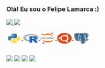 ### Olá! Eu sou o Felipe Lamarca :)

<div>
  <a href="https://github.com/felipelmc">
  <img height="180em" src="https://github-readme-stats.vercel.app/api?username=felipelmc&show_icons=true&theme=gotham&include_all_commits=true&count_private=true"/>
  <img height="180em" src="https://github-readme-stats.vercel.app/api/top-langs/?username=felipelmc&layout=compact&langs_count=7&theme=gotham"/>
</div>

<div style="display: inline_block"><br>
  <img align="center" alt="Felipe-Python" height="30" width="40" src="https://raw.githubusercontent.com/devicons/devicon/master/icons/python/python-original.svg">
  <img align="center" alt="Felipe-R" height="30" width="40" src="https://raw.githubusercontent.com/devicons/devicon/master/icons/r/r-original.svg">
  <img align="center" alt="Felipe-Jupyter" height="30" width="40" src="https://raw.githubusercontent.com/devicons/devicon/master/icons/jupyter/jupyter-original-wordmark.svg">
  <img align="center" alt="Felipe-Ubuntu" height="30" width="40" src="https://raw.githubusercontent.com/devicons/devicon/master/icons/ubuntu/ubuntu-plain.svg">
  <img align="center" alt="Felipe-Postgresql" height="30" width="40" src="https://raw.githubusercontent.com/devicons/devicon/master/icons/postgresql/postgresql-original.svg">
  
  
  ##
 
<div>
  <a href = "mailto:felipe.lamarca@hotmail.com"><img src="https://img.shields.io/badge/Microsoft_Outlook-0078D4?style=for-the-badge&logo=microsoft-outlook&logoColor=white" target="_blank"></a>
  <a href="https://www.linkedin.com/in/felipe-lamarca-893a541a1/" target="_blank"><img src="https://img.shields.io/badge/-LinkedIn-%230077B5?style=for-the-badge&logo=linkedin&logoColor=white" target="_blank"></a>
  <a href="https://twitter.com/felipe_lamarca" target="_blank"><img src="https://img.shields.io/badge/Twitter-1DA1F2?style=for-the-badge&logo=twitter&logoColor=white" target="_blank"></a>
  <a href="https://open.spotify.com/user/12153580797?si=cbf8bbeaa297490c" target="_blank"><img src="https://img.shields.io/badge/Spotify-1ED760?&style=for-the-badge&logo=spotify&logoColor=white" target="_blank"></a>
  
</div>

